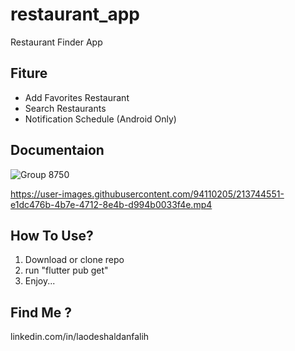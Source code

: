 # restaurant_app

Restaurant Finder App

## Fiture

- Add Favorites Restaurant
- Search Restaurants
- Notification Schedule (Android Only)

## Documentaion

![Group 8750](https://user-images.githubusercontent.com/94110205/213743061-07f30c57-2c50-4791-a28e-ea98839ceea7.png)

https://user-images.githubusercontent.com/94110205/213744551-e1dc476b-4b7e-4712-8e4b-d994b0033f4e.mp4

## How To Use?

1. Download or clone repo
2. run "flutter pub get"
3. Enjoy...

## Find Me ?

linkedin.com/in/laodeshaldanfalih
